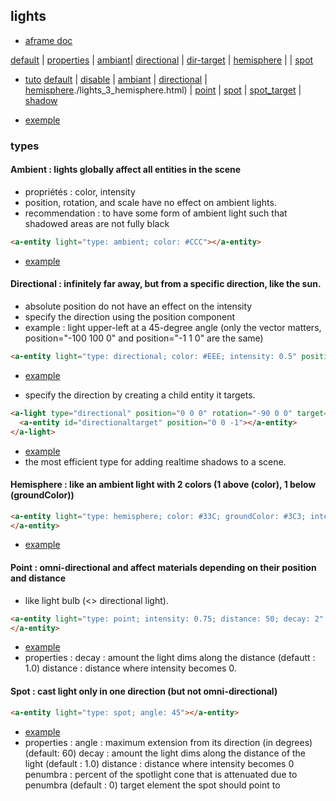 ## lights
* [aframe doc](https://aframe.io/docs/1.2.0/components/light.html)

[default](./default.html) | [properties](./light_1_properties.html) | 
[ambiant](./light_2_type_1_ambiant.html)| [directional](./light_2_type_2_directional.html) |
[dir-target](./light_2_type_2_directional_target.html) |
[hemisphere](./light_2_type_3_hemisphere.html) | [](./light_2_type_4_point.html) |
[spot](./light_2_type_5_spot.html)

* [tuto](https://aframe-course.glitch.me/0800-lights.html)
[default](./lights_0_default.html) | [disable](./lights_0_desabledefault.html) |
[ambiant](./lights_1_ambiant.html) | [directional](./lights_2_directional.html) |
[hemisphere]()./lights_3_hemisphere.html) | [point](./lights_4_point.html) |
[spot](./lights_5_spot.html) | [spot_target](./lights_6_spot_target.html) |
[shadow](./lights_7_shadow.html)

* [exemple](https://aframe.io/aframe-school/#/7/1)

### types
#### Ambient : lights globally affect all entities in the scene 
- propriétés : color, intensity
- position, rotation, and scale have no effect on ambient lights.
- recommendation : to have some form of ambient light such that shadowed areas are not fully black 
```html
<a-entity light="type: ambient; color: #CCC"></a-entity>
```
- [example](./aframe_doc/light_2_type_1_ambiant.html)

#### Directional : infinitely far away, but from a specific direction, like the sun. 
- absolute position do not have an effect on the intensity
- specify the direction using the position component
- example : light upper-left at a 45-degree angle 
(only the vector matters, position="-100 100 0" and position="-1 1 0" are the same)
```html
<a-entity light="type: directional; color: #EEE; intensity: 0.5" position="-1 1 0"></a-entity>
```
- [example](./aframe_doc/light_2_type_2_directional.html)

- specify the direction by creating a child entity it targets. 
```html
<a-light type="directional" position="0 0 0" rotation="-90 0 0" target="#directionaltarget">
  <a-entity id="directionaltarget" position="0 0 -1"></a-entity>
</a-light>
```
- [example](./aframe_doc/light_2_type_2_directional_target.html)
- the most efficient type for adding realtime shadows to a scene.

#### Hemisphere : like an ambient light with 2 colors (1 above (color), 1 below (groundColor))
```html
<a-entity light="type: hemisphere; color: #33C; groundColor: #3C3; intensity: 2">
</a-entity>
```
- [example](./aframe_doc/light_2_type_3_hemisphere.html)


#### Point : omni-directional and affect materials depending on their position and distance
- like light bulb (<> directional light).
```html
<a-entity light="type: point; intensity: 0.75; distance: 50; decay: 2" position="0 10 10">
</a-entity>
```
- [example](./aframe_doc/light_2_type_4_point.html)
- properties : 
decay : amount the light dims along the distance (defautt : 1.0)
distance : distance where intensity becomes 0.

#### Spot : cast light only in one direction (but not omni-directional)
```html
<a-entity light="type: spot; angle: 45"></a-entity>
```
- [example](./aframe_doc/light_2_type_5_spot.html)
- properties : 
angle : maximum extension from its direction (in degrees) (default: 60)
decay : amount the light dims along the distance of the light (default : 1.0)
distance : distance where intensity becomes 0
penumbra : percent of the spotlight cone that is attenuated due to penumbra (default : 0)
target 	element the spot should point to